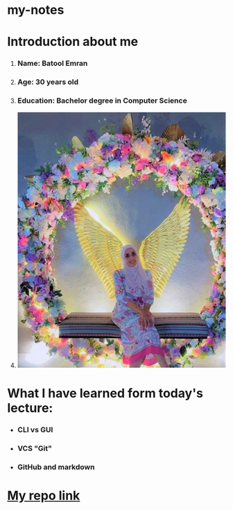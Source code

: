 # my-notes
 # Introduction about me

1. ### Name: Batool Emran
2. ### Age: 30 years old
3. ### Education: Bachelor degree in Computer Science
4. ![ME](./bbbbb.jpeg)



# What I have learned form today's lecture:

* ### CLI vs GUI
* ### VCS "Git"
* ### GitHub and markdown

# [My repo link](https://github.com/BatoolEmran)